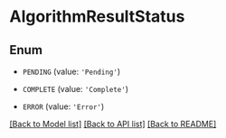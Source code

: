 # AlgorithmResultStatus


## Enum

* `PENDING` (value: `'Pending'`)

* `COMPLETE` (value: `'Complete'`)

* `ERROR` (value: `'Error'`)

[[Back to Model list]](../README.md#documentation-for-models) [[Back to API list]](../README.md#documentation-for-api-endpoints) [[Back to README]](../README.md)


